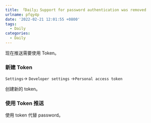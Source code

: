 ```yaml
---
title: 「Daily」Support for password authentication was removed
urlname: pfqy4p
date: '2022-02-21 12:01:55 +0800'
tags:
  - Daily
categories:
  - Daily
---
```


现在推送需要使用 Token。
​

### 新建 Token

`Settings`-> `Developer settings` ->`Personal access token`
​

创建新的 token。
​

### 使用 Token 推送

使用 token 代替 password。
